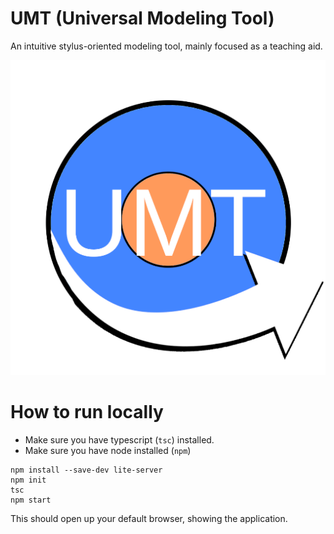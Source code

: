 # UMT (Universal Modeling Tool)

An intuitive stylus-oriented modeling tool, mainly focused as a teaching aid.

![UMT Logo](android-chrome-512x512.png)

# How to run locally

 - Make sure you have typescript (`tsc`) installed.
 - Make sure you have node installed (`npm`) 

```
npm install --save-dev lite-server
npm init
tsc
npm start
```

This should open up your default browser, showing the application.
